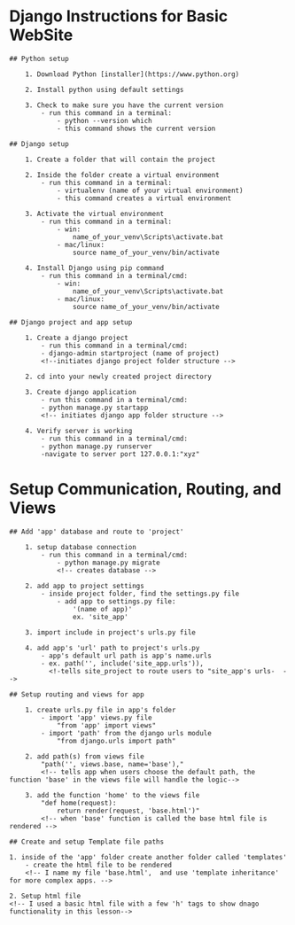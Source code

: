 # Django Instructions for Basic WebSite 

    ## Python setup
        
        1. Download Python [installer](https://www.python.org)
        
        2. Install python using default settings
        
        3. Check to make sure you have the current version
            - run this command in a terminal: 
                - python --version which
                - this command shows the current version

    ## Django setup
        
        1. Create a folder that will contain the project
        
        2. Inside the folder create a virtual environment
            - run this command in a terminal: 
                - virtualenv (name of your virtual environment)
                - this command creates a virtual environment
        
        3. Activate the virtual environment
            - run this command in a terminal: 
                - win: 
                    name_of_your_venv\Scripts\activate.bat
                - mac/linux:
                    source name_of_your_venv/bin/activate
                
        4. Install Django using pip command
            - run this command in a terminal/cmd: 
                - win: 
                    name_of_your_venv\Scripts\activate.bat
                - mac/linux:
                    source name_of_your_venv/bin/activate

    ## Django project and app setup
        
        1. Create a django project
            - run this command in a terminal/cmd:
            - django-admin startproject (name of project)
            <!--initiates django project folder structure -->
        
        2. cd into your newly created project directory

        3. Create django application
            - run this command in a terminal/cmd:
            - python manage.py startapp
            <!-- initiates django app folder structure -->
        
        4. Verify server is working
            - run this command in a terminal/cmd:
            - python manage.py runserver
            -navigate to server port 127.0.0.1:"xyz"

# Setup Communication, Routing, and Views

    ## Add 'app' database and route to 'project'

        1. setup database connection
            - run this command in a terminal/cmd:
                - python manage.py migrate  
                <!-- creates database -->

        2. add app to project settings
            - inside project folder, find the settings.py file
                - add app to settings.py file:
                    '(name of app)'
                    ex. 'site_app'
        
        3. import include in project's urls.py file
        
        4. add app's 'url' path to project's urls.py
            - app's default url path is app's name.urls
            - ex. path('', include('site_app.urls')),
              <!-tells site_project to route users to "site_app's urls-  -->
        
    ## Setup routing and views for app

        1. create urls.py file in app's folder
            - import 'app' views.py file
                "from 'app' import views"  
            - import 'path' from the django urls module
                "from django.urls import path"
        
        2. add path(s) from views file
            "path('', views.base, name='base'),"
            <!-- tells app when users choose the default path, the function 'base' in the views file will handle the logic-->
        
        3. add the function 'home' to the views file
            "def home(request):
                return render(request, 'base.html')"
            <!-- when 'base' function is called the base html file is rendered -->
        
    ## Create and setup Template file paths

    1. inside of the 'app' folder create another folder called 'templates'
        - create the html file to be rendered
        <!-- I name my file 'base.html',  and use 'template inheritance' for more complex apps. -->

    2. Setup html file
    <!-- I used a basic html file with a few 'h' tags to show dnago functionality in this lesson-->
